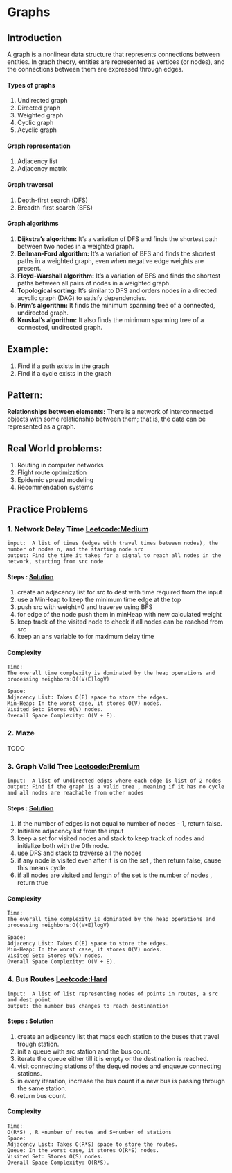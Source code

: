 # Graphs

## Introduction
A graph is a nonlinear data structure that represents connections between entities. In graph theory, entities are represented as vertices (or nodes), and the connections between them are expressed through edges.
#### Types of graphs
1. Undirected graph
2. Directed graph
3. Weighted graph
4. Cyclic graph
5. Acyclic graph

#### Graph representation
1. Adjacency list
2. Adjacency matrix
#### Graph traversal
1. Depth-first search (DFS)
2. Breadth-first search (BFS)
#### Graph algorithms
1. **Dijkstra’s algorithm:** It’s a variation of DFS and finds the shortest path between two nodes in a weighted graph.
2. **Bellman-Ford algorithm:** It’s a variation of BFS and finds the shortest paths in a weighted graph, even when negative edge weights are present.
3. **Floyd-Warshall algorithm:** It’s a variation of BFS and finds the shortest paths between all pairs of nodes in a weighted graph.
4. **Topological sorting:** It’s similar to DFS and orders nodes in a directed acyclic graph (DAG) to satisfy dependencies.
5. **Prim’s algorithm:** It finds the minimum spanning tree of a connected, undirected graph.
6. **Kruskal’s algorithm:** It also finds the minimum spanning tree of a connected, undirected graph.

## Example:
1. Find if a path exists in the graph
2. Find if a cycle exists in the graph
## Pattern:
**Relationships between elements:** There is a network of interconnected objects with some relationship between them; that is, the data can be represented as a graph.
## Real World problems:
1. Routing in computer networks
2. Flight route optimization
3. Epidemic spread modeling
4. Recommendation systems

## Practice Problems
### 1. Network Delay Time [Leetcode:Medium](https://leetcode.com/problems/network-delay-time/)
````
input:  A list of times (edges with travel times between nodes), the number of nodes n, and the starting node src
output: Find the time it takes for a signal to reach all nodes in the network, starting from src node
````
#### Steps : [Solution](../../Ostad/module-7:LinkedList/practice/reverse_linked_list.py)
1. create an adjacency list for src to dest with time required from the input
2. use a MinHeap to keep the minimum time edge at the top
3. push src with weight=0 and traverse using BFS 
4. for edge of the node push them in minHeap with new calculated weight
5. keep track of the visited node to check if all nodes can be reached from src 
6. keep an ans variable to for maximum delay time
#### Complexity
```
Time: 
The overall time complexity is dominated by the heap operations and processing neighbors:O((V+E)log⁡V)

Space:
Adjacency List: Takes O(E) space to store the edges.
Min-Heap: In the worst case, it stores O(V) nodes.
Visited Set: Stores O(V) nodes.
Overall Space Complexity: O(V + E).
```

### 2. Maze 

TODO 



















### 3. Graph Valid Tree [Leetcode:Premium](https://leetcode.com/problems/graph-valid-tree/description/)
````
input:  A list of undirected edges where each edge is list of 2 nodes
output: Find if the graph is a valid tree , meaning if it has no cycle and all nodes are reachable from other nodes
````
#### Steps : [Solution](../../Ostad/module-7:LinkedList/practice/reverse_linked_list.py)
1. If the number of edges is not equal to number of nodes - 1, return false.
2. Initialize adjacency list from the input
3. keep a set for visited nodes and stack to keep track of nodes and initialize both with the 0th node.
4. use DFS and stack to traverse all the nodes 
5. if any node is visited even after it is on the set , then return false, cause this means cycle.
6. if all nodes are visited and length of the set is the number of nodes , return true 
#### Complexity
```
Time: 
The overall time complexity is dominated by the heap operations and processing neighbors:O((V+E)log⁡V)

Space:
Adjacency List: Takes O(E) space to store the edges.
Min-Heap: In the worst case, it stores O(V) nodes.
Visited Set: Stores O(V) nodes.
Overall Space Complexity: O(V + E).
```
### 4. Bus Routes [Leetcode:Hard](https://leetcode.com/problems/bus-routes/description/)
````
input:  A list of list representing nodes of points in routes, a src and dest point
output: the number bus changes to reach destinantion
````
#### Steps : [Solution](bus_routes.py)
1. create an adjacency list that maps each station to the buses that travel trough station.
2. init a queue with src station and the bus count.
3. iterate the queue either till it is empty or the destination is reached.
4. visit connecting stations of the dequed nodes and enqueue connecting stations.
5. in every iteration, increase the bus count if a new bus is passing through the same station. 
6. return bus count.
#### Complexity
```
Time: 
O(R*S) , R =number of routes and S=number of stations
Space:
Adjacency List: Takes O(R*S) space to store the routes.
Queue: In the worst case, it stores O(R*S) nodes.
Visited Set: Stores O(S) nodes.
Overall Space Complexity: O(R*S).
```